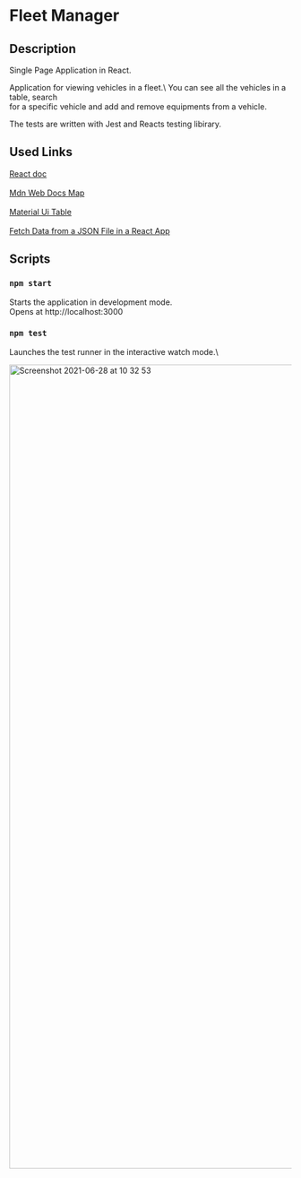 
# Fleet Manager

## Description 
Single Page Application in React. 

Application for viewing vehicles in a fleet.\ 
You can see all the vehicles in a table, search \
for a specific vehicle and add and remove equipments from a vehicle. 

The tests are written with Jest and Reacts testing libirary. 

## Used Links
[React doc](https://reactjs.org/docs/components-and-props.html)\
\
[Mdn Web Docs Map](https://developer.mozilla.org/en-US/docs/Web/JavaScript/Reference/Global_Objects/Map)\
\
[Material Ui Table](https://material-ui.com/components/tables/)\
\
[Fetch Data from a JSON File in a React App](https://www.pluralsight.com/guides/fetch-data-from-a-json-file-in-a-react-app)



## Scripts

### `npm start`

Starts the application in development mode.\
Opens at http://localhost:3000 

### `npm test`

Launches the test runner in the interactive watch mode.\


<img width="1435" alt="Screenshot 2021-06-28 at 10 32 53" src="https://user-images.githubusercontent.com/54401398/123605630-56079500-d7fc-11eb-9492-17f0d601bd1d.png">
